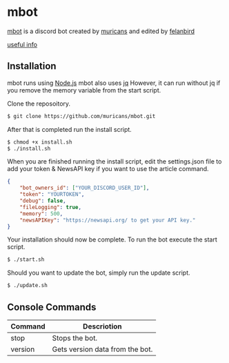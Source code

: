 # mbot

[mbot](https://github.com/muricans/mbot) is a discord bot created by [muricans](https://www.twitch.tv/muricanslol)
and edited by [felanbird](https://www.twitch.tv/felanbird)

[useful info](https://muricans.github.io/mbot/)

## Installation
mbot runs using [Node.js](https://nodejs.org/)
mbot also uses [jq](https://stedolan.github.io/jq/download/) However, it can run without jq if you remove the memory variable from the start script.


Clone the reposoitory.
```sh
$ git clone https://github.com/muricans/mbot.git
```

After that is completed run the install script.

```sh
$ chmod +x install.sh
$ ./install.sh
```

When you are finished running the install script, edit the settings.json file to add your token & NewsAPI key if you want to use the article command.

```json
{
    "bot_owners_id": ["YOUR_DISCORD_USER_ID"],
    "token": "YOURTOKEN",
    "debug": false,
    "fileLogging": true,
    "memory": 500,
    "newsAPIKey": "https://newsapi.org/ to get your API key."
}
```

Your installation should now be complete. To run the bot execute the start script.

```sh
$ ./start.sh
```

Should you want to update the bot, simply run the update script.

```sh
$ ./update.sh
```

## Console Commands

| Command | Descriotion                     |
| ------- | ------------------------------- |
| stop    | Stops the bot.                  |
| version | Gets version data from the bot. |